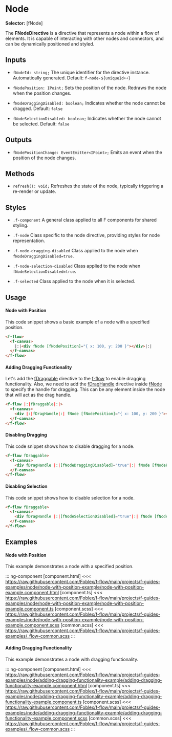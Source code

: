 ﻿# Node

**Selector:** [fNode] 

The **FNodeDirective** is a directive that represents a node within a flow of elements. It is capable of interacting with other nodes and connectors, and can be dynamically positioned and styled.

## Inputs

  - `fNodeId: string;` The unique identifier for the directive instance. Automatically generated. Default: `f-node-${uniqueId++}`

  - `fNodePosition: IPoint;` Sets the position of the node. Redraws the node when the position changes.

  - `fNodeDraggingDisabled: boolean;` Indicates whether the node cannot be dragged. Default: `false`

  - `fNodeSelectionDisabled: boolean;`  Indicates whether the node cannot be selected. Default: `false`

## Outputs

 - `fNodePositionChange: EventEmitter<IPoint>;` Emits an event when the position of the node changes.  

## Methods

 - `refresh(): void;` Refreshes the state of the node, typically triggering a re-render or update.

## Styles
  - `.f-component` A general class applied to all F components for shared styling.

  - `.f-node` Class specific to the node directive, providing styles for node representation.

  - `.f-node-dragging-disabled` Class applied to the node when `fNodeDraggingDisabled=true`.

  - `.f-node-selection-disabled` Class applied to the node when `fNodeSelectionDisabled=true`.

  - `.f-selected` Class applied to the node when it is selected.

## Usage

#### Node with Position

This code snippet shows a basic example of a node with a specified position.

```html
<f-flow>
  <f-canvas>
    |:|<div fNode [fNodePosition]="{ x: 100, y: 200 }"></div>|:|
  </f-canvas>
</f-flow>
```

#### Adding Dragging Functionality

Let's add the [fDraggable](f-draggable-directive) directive to the [f-flow](f-flow-component) to enable dragging functionality. 
Also, we need to add the [fDragHandle](f-drag-handle-directive) directive inside [fNode](f-node-directive) to specify the handle for dragging.
This can be any element inside the node that will act as the drag handle.

```html
<f-flow |:|fDraggable|:|>
  <f-canvas>
    <div |:|fDragHandle|:| fNode [fNodePosition]="{ x: 100, y: 200 }"></div>
  </f-canvas>
</f-flow>
```

#### Disabling Dragging

This code snippet shows how to disable dragging for a node.

```html
<f-flow fDraggable>
  <f-canvas>
    <div fDragHandle |:|[fNodeDraggingDisabled]="true"|:| fNode [fNodePosition]="{ x: 100, y: 200 }"></div>
  </f-canvas>
</f-flow>
```

#### Disabling Selection

This code snippet shows how to disable selection for a node.

```html
<f-flow fDraggable>
  <f-canvas>
    <div fDragHandle |:|[fNodeSelectionDisabled]="true"|:| fNode [fNodePosition]="{ x: 100, y: 200 }"></div>
  </f-canvas>
</f-flow>
```

## Examples

#### Node with Position

This example demonstrates a node with a specified position.

::: ng-component <node-with-position-example></node-with-position-example>
[component.html] <<< https://raw.githubusercontent.com/Foblex/f-flow/main/projects/f-guides-examples/node/node-with-position-example/node-with-position-example.component.html
[component.ts] <<< https://raw.githubusercontent.com/Foblex/f-flow/main/projects/f-guides-examples/node/node-with-position-example/node-with-position-example.component.ts
[component.scss] <<< https://raw.githubusercontent.com/Foblex/f-flow/main/projects/f-guides-examples/node/node-with-position-example/node-with-position-example.component.scss
[common.scss] <<< https://raw.githubusercontent.com/Foblex/f-flow/main/projects/f-guides-examples/_flow-common.scss
:::

#### Adding Dragging Functionality

This example demonstrates a node with dragging functionality.

::: ng-component <adding-dragging-functionality-example></adding-dragging-functionality-example>
[component.html] <<< https://raw.githubusercontent.com/Foblex/f-flow/main/projects/f-guides-examples/node/adding-dragging-functionality-example/adding-dragging-functionality-example.component.html
[component.ts] <<< https://raw.githubusercontent.com/Foblex/f-flow/main/projects/f-guides-examples/node/adding-dragging-functionality-example/adding-dragging-functionality-example.component.ts
[component.scss] <<< https://raw.githubusercontent.com/Foblex/f-flow/main/projects/f-guides-examples/node/adding-dragging-functionality-example/adding-dragging-functionality-example.component.scss
[common.scss] <<< https://raw.githubusercontent.com/Foblex/f-flow/main/projects/f-guides-examples/_flow-common.scss
:::
